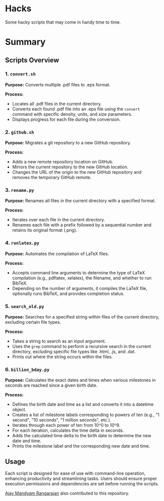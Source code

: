 # Hacks
Some hacky scripts that may come in handy time to time.

# Summary

## Scripts Overview

### 1. `convert.sh`
**Purpose:** Converts multiple .pdf files to .eps format.

**Process:**
- Locates all .pdf files in the current directory.
- Converts each found .pdf file into an .eps file using the `convert` command with specific density, units, and size parameters.
- Displays progress for each file during the conversion.

### 2. `github.sh`
**Purpose:** Migrates a git repository to a new GitHub repository.

**Process:**
- Adds a new remote repository location on GitHub.
- Mirrors the current repository to the new GitHub location.
- Changes the URL of the origin to the new GitHub repository and removes the temporary GitHub remote.

### 3. `rename.py`
**Purpose:** Renames all files in the current directory with a specified format.

**Process:**
- Iterates over each file in the current directory.
- Renames each file with a prefix followed by a sequential number and retains its original format (.png).

### 4. `runlatex.py`
**Purpose:** Automates the compilation of LaTeX files.

**Process:**
- Accepts command line arguments to determine the type of LaTeX compilation (e.g., pdflatex, xelatex), the filename, and whether to run BibTeX.
- Depending on the number of arguments, it compiles the LaTeX file, optionally runs BibTeX, and provides completion status.

### 5. `search_old.py`
**Purpose:** Searches for a specified string within files of the current directory, excluding certain file types.

**Process:**
- Takes a string to search as an input argument.
- Uses the `grep` command to perform a recursive search in the current directory, excluding specific file types like .html, .js, and .dat.
- Prints out where the string occurs within the files.

### 6. `billion_bday.py`

**Purpose:** Calculates the exact dates and times when various milestones in seconds are reached since a given birth date.

**Process:**
- Defines the birth date and time as a list and converts it into a datetime object.
- Creates a list of milestone labels corresponding to powers of ten (e.g., "1 second", "10 seconds", "1 million seconds", etc.).
- Iterates through each power of ten from 10^0 to 10^9.
- For each iteration, calculates the time delta in seconds.
- Adds the calculated time delta to the birth date to determine the new date and time.
- Prints the milestone label and the corresponding new date and time.

## Usage

Each script is designed for ease of use with command-line operation, enhancing productivity and streamlining tasks. Users should ensure proper execution permissions and dependencies are set before running the scripts.


[Ajay Mandyam Rangarajan](https://armandyam.github.io/) also contributed to this repository.
